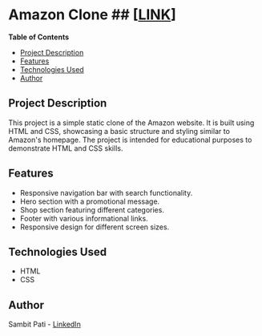 # Amazon Clone ## [[LINK](https://sambit1803.github.io/amazon-clone/)]

**Table of Contents**

- [Project Description](#project-description)
- [Features](#features)
- [Technologies Used](#technologies-used)
- [Author](#author)

## Project Description

This project is a simple static clone of the Amazon website. It is built using HTML and CSS, showcasing a basic structure and styling similar to Amazon's homepage. The project is intended for educational purposes to demonstrate HTML and CSS skills.

## Features

- Responsive navigation bar with search functionality.
- Hero section with a promotional message.
- Shop section featuring different categories.
- Footer with various informational links.
- Responsive design for different screen sizes.

## Technologies Used

- HTML
- CSS

## Author

Sambit Pati - [LinkedIn](https://www.linkedin.com/in/sambit-pati?lipi=urn%3Ali%3Apage%3Ad_flagship3_profile_view_base_contact_details%3BdZR0%2B4RHTtGheWhvaMrZZg%3D%3D)
